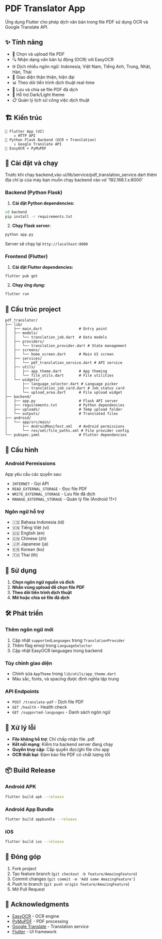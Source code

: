 # PDF Translator App

Ứng dụng Flutter cho phép dịch văn bản trong file PDF sử dụng OCR và Google Translate API.

## ✨ Tính năng

- 📄 Chọn và upload file PDF
- 🔍 Nhận dạng văn bản tự động (OCR) với EasyOCR
- 🌐 Dịch nhiều ngôn ngữ: Indonesia, Việt Nam, Tiếng Anh, Trung, Nhật, Hàn, Thái
- 📱 Giao diện thân thiện, hiện đại
- 📊 Theo dõi tiến trình dịch thuật real-time
- 💾 Lưu và chia sẻ file PDF đã dịch
- 🎨 Hỗ trợ Dark/Light theme
- 📋 Quản lý lịch sử công việc dịch thuật

## 🏗️ Kiến trúc

```
📱 Flutter App (UI)
    ↕️ HTTP API
🐍 Python Flask Backend (OCR + Translation)
    ↕️ Google Translate API
🤖 EasyOCR + PyMuPDF
```

## 🚀 Cài đặt và chạy
Trước khi chạy backend,vào ui/lib/service/pdf_translation_service.dart thêm địa chỉ ip của máy bạn muốn chạy backend vào vd '192.168.1.x:8000'
### Backend (Python Flask)

1. **Cài đặt Python dependencies:**
```bash
cd backend
pip install -r requirements.txt
```

2. **Chạy Flask server:**
```bash
python app.py
```
Server sẽ chạy tại `http://localhost:8000`

### Frontend (Flutter)

1. **Cài đặt Flutter dependencies:**
```bash
flutter pub get
```

2. **Chạy ứng dụng:**
```bash
flutter run
```

## 📁 Cấu trúc project

```
pdf_translator/
├── lib/
│   ├── main.dart                 # Entry point
│   ├── models/
│   │   └── translation_job.dart  # Data models
│   ├── providers/
│   │   └── translation_provider.dart # State management
│   ├── screens/
│   │   └── home_screen.dart      # Main UI screen
│   ├── services/
│   │   └── pdf_translation_service.dart # API service
│   ├── utils/
│   │   ├── app_theme.dart        # App theming
│   │   └── file_utils.dart       # File utilities
│   └── widgets/
│       ├── language_selector.dart # Language picker
│       ├── translation_job_card.dart # Job status card
│       └── upload_area.dart      # File upload widget
├── backend/
│   ├── app.py                    # Flask API server
│   ├── requirements.txt          # Python dependencies
│   ├── uploads/                  # Temp upload folder
│   └── outputs/                  # Translated files
├── android/
│   └── app/src/main/
│       ├── AndroidManifest.xml   # Android permissions
│       └── res/xml/file_paths.xml # File provider config
└── pubspec.yaml                  # Flutter dependencies
```

## 🔧 Cấu hình

### Android Permissions
App yêu cầu các quyền sau:
- `INTERNET` - Gọi API
- `READ_EXTERNAL_STORAGE` - Đọc file PDF
- `WRITE_EXTERNAL_STORAGE` - Lưu file đã dịch
- `MANAGE_EXTERNAL_STORAGE` - Quản lý file (Android 11+)

### Ngôn ngữ hỗ trợ
- 🇮🇩 Bahasa Indonesia (id)
- 🇻🇳 Tiếng Việt (vi)
- 🇺🇸 English (en)
- 🇨🇳 Chinese (zh)
- 🇯🇵 Japanese (ja)
- 🇰🇷 Korean (ko)
- 🇹🇭 Thai (th)

## 🎯 Sử dụng

1. **Chọn ngôn ngữ nguồn và đích**
2. **Nhấn vùng upload để chọn file PDF**
3. **Theo dõi tiến trình dịch thuật**
4. **Mở hoặc chia sẻ file đã dịch**

## 🛠️ Phát triển

### Thêm ngôn ngữ mới
1. Cập nhật `supportedLanguages` trong `TranslationProvider`
2. Thêm flag emoji trong `LanguageSelector`
3. Cập nhật EasyOCR languages trong backend

### Tùy chỉnh giao diện
- Chỉnh sửa `AppTheme` trong `lib/utils/app_theme.dart`
- Màu sắc, fonts, và spacing được định nghĩa tập trung

### API Endpoints
- `POST /translate-pdf` - Dịch file PDF
- `GET /health` - Health check
- `GET /supported-languages` - Danh sách ngôn ngữ

## 🐛 Xử lý lỗi

- **File không hỗ trợ**: Chỉ chấp nhận file .pdf
- **Kết nối mạng**: Kiểm tra backend server đang chạy
- **Quyền truy cập**: Cấp quyền đọc/ghi file cho app
- **OCR thất bại**: Đảm bảo file PDF có chất lượng tốt

## 📦 Build Release

### Android APK
```bash
flutter build apk --release
```

### Android App Bundle
```bash
flutter build appbundle --release
```

### iOS
```bash
flutter build ios --release
```

## 🤝 Đóng góp

1. Fork project
2. Tạo feature branch (`git checkout -b feature/AmazingFeature`)
3. Commit changes (`git commit -m 'Add some AmazingFeature'`)
4. Push to branch (`git push origin feature/AmazingFeature`)
5. Mở Pull Request



## 🙏 Acknowledgments

- [EasyOCR](https://github.com/JaidedAI/EasyOCR) - OCR engine
- [PyMuPDF](https://github.com/pymupdf/PyMuPDF) - PDF processing
- [Google Translate](https://translate.google.com/) - Translation service
- [Flutter](https://flutter.dev/) - UI framework

